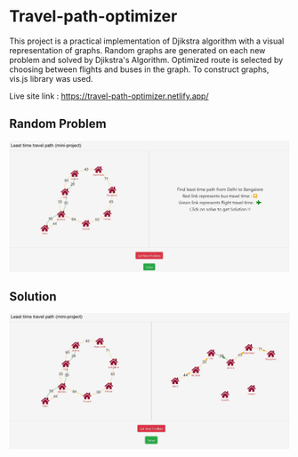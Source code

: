 # Travel-path-optimizer

This project is a practical implementation of Djikstra algorithm with a visual representation of graphs. Random graphs are generated on each new problem and solved by Djikstra's Algorithm. Optimized route is selected by choosing between flights and buses in the graph. To construct graphs, vis.js library was used.

Live site link : https://travel-path-optimizer.netlify.app/

## Random Problem
![Before solving](images/before.JPG)

## Solution
![After solving](images/after.JPG)
